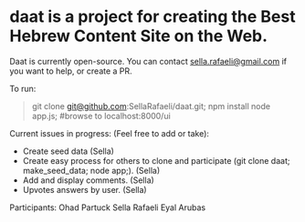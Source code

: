 daat is a project for creating the Best Hebrew Content Site on the Web. 
=======================================================================

Daat is currently open-source. You can contact sella.rafaeli@gmail.com if you want to help, or create a PR.

To run:
> git clone git@github.com:SellaRafaeli/daat.git;
> npm install
> node app.js; #browse to localhost:8000/ui


Current issues in progress: (Feel free to add or take):

* Create seed data (Sella)
* Create easy process for others to clone and participate (git clone daat; make_seed_data; node app;). (Sella)
* Add and display comments. (Sella)
* Upvotes answers by user. (Sella)

Participants:
Ohad Partuck
Sella Rafaeli
Eyal Arubas
